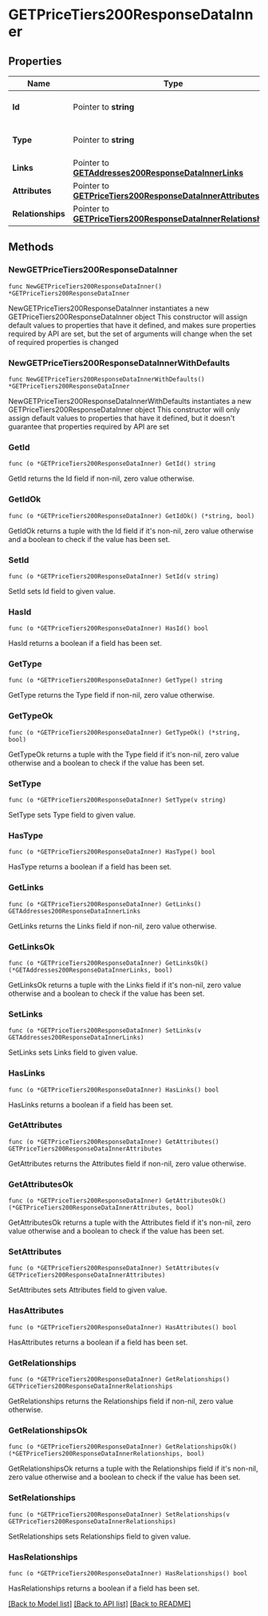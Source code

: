 # GETPriceTiers200ResponseDataInner

## Properties

Name | Type | Description | Notes
------------ | ------------- | ------------- | -------------
**Id** | Pointer to **string** | The resource&#39;s id | [optional] 
**Type** | Pointer to **string** | The resource&#39;s type | [optional] [default to "price_tiers"]
**Links** | Pointer to [**GETAddresses200ResponseDataInnerLinks**](GETAddresses200ResponseDataInnerLinks.md) |  | [optional] 
**Attributes** | Pointer to [**GETPriceTiers200ResponseDataInnerAttributes**](GETPriceTiers200ResponseDataInnerAttributes.md) |  | [optional] 
**Relationships** | Pointer to [**GETPriceTiers200ResponseDataInnerRelationships**](GETPriceTiers200ResponseDataInnerRelationships.md) |  | [optional] 

## Methods

### NewGETPriceTiers200ResponseDataInner

`func NewGETPriceTiers200ResponseDataInner() *GETPriceTiers200ResponseDataInner`

NewGETPriceTiers200ResponseDataInner instantiates a new GETPriceTiers200ResponseDataInner object
This constructor will assign default values to properties that have it defined,
and makes sure properties required by API are set, but the set of arguments
will change when the set of required properties is changed

### NewGETPriceTiers200ResponseDataInnerWithDefaults

`func NewGETPriceTiers200ResponseDataInnerWithDefaults() *GETPriceTiers200ResponseDataInner`

NewGETPriceTiers200ResponseDataInnerWithDefaults instantiates a new GETPriceTiers200ResponseDataInner object
This constructor will only assign default values to properties that have it defined,
but it doesn't guarantee that properties required by API are set

### GetId

`func (o *GETPriceTiers200ResponseDataInner) GetId() string`

GetId returns the Id field if non-nil, zero value otherwise.

### GetIdOk

`func (o *GETPriceTiers200ResponseDataInner) GetIdOk() (*string, bool)`

GetIdOk returns a tuple with the Id field if it's non-nil, zero value otherwise
and a boolean to check if the value has been set.

### SetId

`func (o *GETPriceTiers200ResponseDataInner) SetId(v string)`

SetId sets Id field to given value.

### HasId

`func (o *GETPriceTiers200ResponseDataInner) HasId() bool`

HasId returns a boolean if a field has been set.

### GetType

`func (o *GETPriceTiers200ResponseDataInner) GetType() string`

GetType returns the Type field if non-nil, zero value otherwise.

### GetTypeOk

`func (o *GETPriceTiers200ResponseDataInner) GetTypeOk() (*string, bool)`

GetTypeOk returns a tuple with the Type field if it's non-nil, zero value otherwise
and a boolean to check if the value has been set.

### SetType

`func (o *GETPriceTiers200ResponseDataInner) SetType(v string)`

SetType sets Type field to given value.

### HasType

`func (o *GETPriceTiers200ResponseDataInner) HasType() bool`

HasType returns a boolean if a field has been set.

### GetLinks

`func (o *GETPriceTiers200ResponseDataInner) GetLinks() GETAddresses200ResponseDataInnerLinks`

GetLinks returns the Links field if non-nil, zero value otherwise.

### GetLinksOk

`func (o *GETPriceTiers200ResponseDataInner) GetLinksOk() (*GETAddresses200ResponseDataInnerLinks, bool)`

GetLinksOk returns a tuple with the Links field if it's non-nil, zero value otherwise
and a boolean to check if the value has been set.

### SetLinks

`func (o *GETPriceTiers200ResponseDataInner) SetLinks(v GETAddresses200ResponseDataInnerLinks)`

SetLinks sets Links field to given value.

### HasLinks

`func (o *GETPriceTiers200ResponseDataInner) HasLinks() bool`

HasLinks returns a boolean if a field has been set.

### GetAttributes

`func (o *GETPriceTiers200ResponseDataInner) GetAttributes() GETPriceTiers200ResponseDataInnerAttributes`

GetAttributes returns the Attributes field if non-nil, zero value otherwise.

### GetAttributesOk

`func (o *GETPriceTiers200ResponseDataInner) GetAttributesOk() (*GETPriceTiers200ResponseDataInnerAttributes, bool)`

GetAttributesOk returns a tuple with the Attributes field if it's non-nil, zero value otherwise
and a boolean to check if the value has been set.

### SetAttributes

`func (o *GETPriceTiers200ResponseDataInner) SetAttributes(v GETPriceTiers200ResponseDataInnerAttributes)`

SetAttributes sets Attributes field to given value.

### HasAttributes

`func (o *GETPriceTiers200ResponseDataInner) HasAttributes() bool`

HasAttributes returns a boolean if a field has been set.

### GetRelationships

`func (o *GETPriceTiers200ResponseDataInner) GetRelationships() GETPriceTiers200ResponseDataInnerRelationships`

GetRelationships returns the Relationships field if non-nil, zero value otherwise.

### GetRelationshipsOk

`func (o *GETPriceTiers200ResponseDataInner) GetRelationshipsOk() (*GETPriceTiers200ResponseDataInnerRelationships, bool)`

GetRelationshipsOk returns a tuple with the Relationships field if it's non-nil, zero value otherwise
and a boolean to check if the value has been set.

### SetRelationships

`func (o *GETPriceTiers200ResponseDataInner) SetRelationships(v GETPriceTiers200ResponseDataInnerRelationships)`

SetRelationships sets Relationships field to given value.

### HasRelationships

`func (o *GETPriceTiers200ResponseDataInner) HasRelationships() bool`

HasRelationships returns a boolean if a field has been set.


[[Back to Model list]](../README.md#documentation-for-models) [[Back to API list]](../README.md#documentation-for-api-endpoints) [[Back to README]](../README.md)


